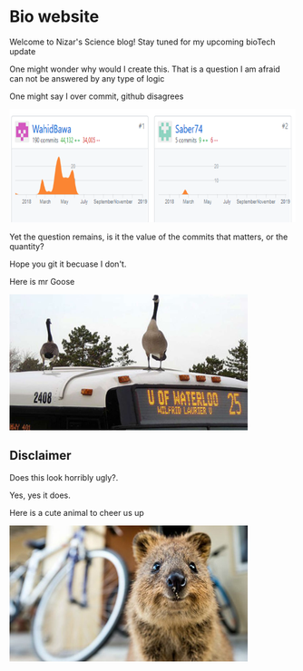 <!DOCTYPE html>
<html>
<meta name="viewport" content="width=device-width, initial-scale=1">
<link rel="stylesheet" href="https://www.w3schools.com/w3css/4/w3.css">
<body>

<div class="w3-container">
  <h1>Bio website</h1>
  <p>Welcome to Nizar's Science blog! Stay tuned for my upcoming bioTech update</p>
</div>

<div class="w3-container w3-red">
  <p>One might wonder why would I create this. That is a question I am afraid can not be answered by any type of logic</p>
  <p>One might say I over commit, github disagrees</p>
    <p>
    <img src="/Evidence.png" width="750" height="200" />
</p>
  


</div>

<div class="w3-container w3-teal">
  <p> Yet the question remains, is it the value of the commits that matters, or the quantity?</p>
  <p> Hope you git it becuase I don't.</p>
  <p> Here is mr Goose</p>
    <p>
    <img src="/Mrgoose.jpg" width="420" height="240" />
</p>
</div>
<div class="w3-container w3-yellow">
  <h2>Disclaimer</h2>
  <p>Does this look horribly ugly?.</p>
  <p>Yes, yes it does.</p>
  <p>Here is a cute animal to cheer us up</p>
   <p>
    <img src="/cute.jpg" width="420" height="240" />
</p>

  
</div>


</body>
</html>
